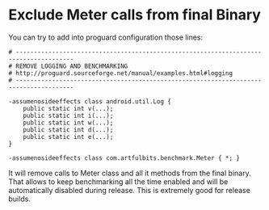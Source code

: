 # Exclude Meter calls from final Binary

You can try to add into proguard configuration those lines:

```
# --------------------------------------------------------------------------------------
# REMOVE LOGGING AND BENCHMARKING
# http://proguard.sourceforge.net/manual/examples.html#logging
# --------------------------------------------------------------------------------------

-assumenosideeffects class android.util.Log {
    public static int v(...);
    public static int i(...);
    public static int w(...);
    public static int d(...);
    public static int e(...);
}

-assumenosideeffects class com.artfulbits.benchmark.Meter { *; }
```

It will remove calls to Meter class and all it methods from the final binary. That allows to keep benchmarking all the 
time enabled and will be automatically disabled during release. This is extremely good for release builds.